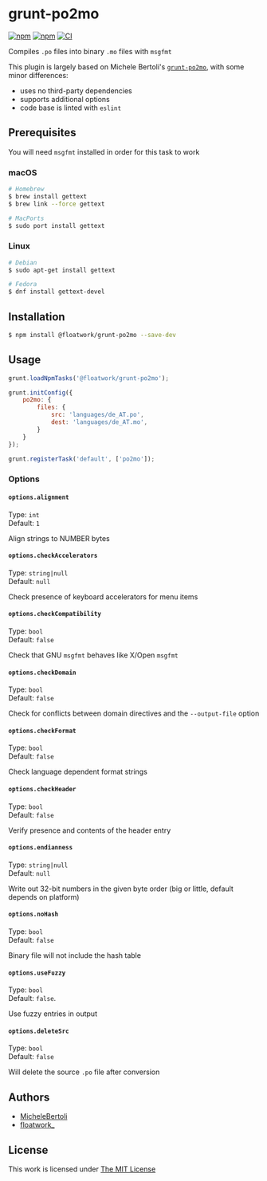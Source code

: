 # grunt-po2mo

[![npm](https://flat.badgen.net/npm/license/@floatwork/grunt-po2mo)](https://www.npmjs.org/package/@floatwork/grunt-po2mo)
[![npm](https://flat.badgen.net/npm/v/@floatwork/grunt-po2mo)](https://www.npmjs.org/package/@floatwork/grunt-po2mo)
[![CI](https://img.shields.io/github/actions/workflow/status/fltwrk/grunt-po2mo/default.yml?style=flat-square)](https://github.com/fltwrk/grunt-po2mo/actions)

Compiles `.po` files into binary `.mo` files with `msgfmt`

This plugin is largely based on Michele Bertoli's [`grunt-po2mo`](https://www.npmjs.com/package/grunt-po2mo), with some minor differences:

- uses no third-party dependencies
- supports additional options
- code base is linted with `eslint`

## Prerequisites

You will need `msgfmt` installed in order for this task to work

### macOS

```sh
# Homebrew
$ brew install gettext
$ brew link --force gettext

# MacPorts
$ sudo port install gettext
```

### Linux

```sh
# Debian
$ sudo apt-get install gettext

# Fedora
$ dnf install gettext-devel
```

## Installation

```sh
$ npm install @floatwork/grunt-po2mo --save-dev
```

## Usage

```js
grunt.loadNpmTasks('@floatwork/grunt-po2mo');

grunt.initConfig({
	po2mo: {
		files: {
			src: 'languages/de_AT.po',
			dest: 'languages/de_AT.mo',
		}
	}
});

grunt.registerTask('default', ['po2mo']);
```

### Options

#### `options.alignment`

Type: `int`  
Default: `1`  

Align strings to NUMBER bytes

#### `options.checkAccelerators`

Type: `string|null`  
Default: `null`  

Check presence of keyboard accelerators for menu items

#### `options.checkCompatibility`

Type: `bool`  
Default: `false`  

Check that GNU `msgfmt` behaves like X/Open `msgfmt`

#### `options.checkDomain`

Type: `bool`  
Default: `false`  

Check for conflicts between domain directives and the `--output-file` option

#### `options.checkFormat`

Type: `bool`  
Default: `false`  

Check language dependent format strings

#### `options.checkHeader`

Type: `bool`  
Default: `false`  

Verify presence and contents of the header entry

#### `options.endianness`

Type: `string|null`  
Default: `null`  

Write out 32-bit numbers in the given byte order (big or little, default depends on platform)

#### `options.noHash`

Type: `bool`  
Default: `false`  

Binary file will not include the hash table 

#### `options.useFuzzy`

Type: `bool`  
Default: `false`.  

Use fuzzy entries in output

#### `options.deleteSrc`

Type: `bool`  
Default: `false`  

Will delete the source `.po` file after conversion

## Authors

- [MicheleBertoli](https://github.com/MicheleBertoli/)
- [floatwork_](https://github.com/fltwrk/)

## License

This work is licensed under [The MIT License](LICENSE)
